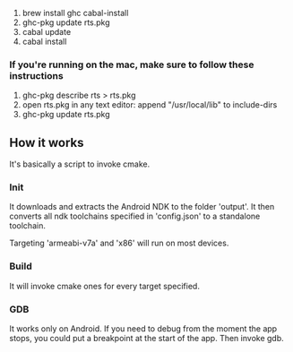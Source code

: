 1. brew install ghc cabal-install
2. ghc-pkg update rts.pkg
3. cabal update
4. cabal install


### If you're running on the mac, make sure to follow these instructions
1. ghc-pkg describe rts > rts.pkg
2. open rts.pkg in any text editor: append "/usr/local/lib" to include-dirs
3. ghc-pkg update rts.pkg

## How it works

It's basically a script to invoke cmake.

### Init

It downloads and extracts the Android NDK to the folder 'output'.
It then converts all ndk toolchains specified in 'config.json' to a standalone toolchain.

Targeting 'armeabi-v7a' and 'x86' will run on most devices.

### Build

It will invoke cmake ones for every target specified.

### GDB

It works only on Android.
If you need to debug from the moment the app stops, you could put a breakpoint at the start of the app. Then invoke gdb.